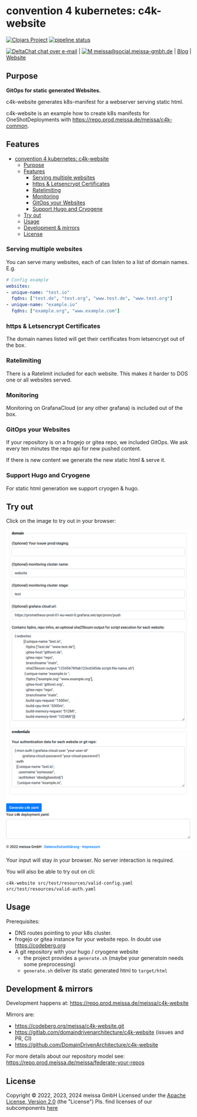 # convention 4 kubernetes: c4k-website

[![Clojars Project](https://img.shields.io/clojars/v/org.domaindrivenarchitecture/c4k-website.svg)](https://clojars.org/org.domaindrivenarchitecture/c4k-website) [![pipeline status](https://gitlab.com/domaindrivenarchitecture/c4k-website/badges/master/pipeline.svg)](https://gitlab.com/domaindrivenarchitecture/c4k-website/-/commits/main) 

[<img src="https://domaindrivenarchitecture.org/img/delta-chat.svg" width=20 alt="DeltaChat"> chat over e-mail](mailto:buero@meissa-gmbh.de?subject=community-chat) | [<img src="https://meissa.de/images/parts/contact/mastodon36_hue9b2464f10b18e134322af482b9c915e_5501_filter_14705073121015236177.png" width=20 alt="M"> meissa@social.meissa-gmbh.de](https://social.meissa-gmbh.de/@meissa) | [Blog](https://domaindrivenarchitecture.org) | [Website](https://meissa.de)

## Purpose

**GitOps for static generated Websites.**

c4k-website generates k8s-manifest for a webserver serving static html.

c4k-website is an example how to create k8s manifests for OneShotDeployments with https://repo.prod.meissa.de/meissa/c4k-common.

## Features

- [convention 4 kubernetes: c4k-website](#convention-4-kubernetes-c4k-website)
  - [Purpose](#purpose)
  - [Features](#features)
    - [Serving multiple websites](#serving-multiple-websites)
    - [https \& Letsencrypt Certificates](#https--letsencrypt-certificates)
    - [Ratelimiting](#ratelimiting)
    - [Monitoring](#monitoring)
    - [GitOps your Websites](#gitops-your-websites)
    - [Support Hugo and Cryogene](#support-hugo-and-cryogene)
  - [Try out](#try-out)
  - [Usage](#usage)
  - [Development \& mirrors](#development--mirrors)
  - [License](#license)

### Serving multiple websites

You can serve many websites, each of can listen to a list of domain names. E.g.

```yaml
# Config example
websites:
- unique-name: "test.io" 
  fqdns: ["test.de", "test.org", "www.test.de", "www.test.org"]
- unique-name: "example.io"
  fqdns: ["example.org", "www.example.com"]
```

### https & Letsencrypt Certificates

The domain names listed will get their certificates from letsencrypt out of the box.

### Ratelimiting

There is a Ratelimit included for each website. This makes it harder to DOS one or all websites served.

### Monitoring

Monitoring on GrafanaCloud (or any other grafana) is included out of the box.

### GitOps your Websites

If your repository is on a frogejo or gitea repo, we included GitOps. We ask every ten minutes the repo api for new pushed content.

If there is new content we generate the new static html & serve it.

### Support Hugo and Cryogene

For static html generation we support cryogen & hugo.

## Try out

Click on the image to try out in your browser:

[![Try it out](doc/tryItOut.png "Try out yourself")](https://domaindrivenarchitecture.org/pages/dda-provision/c4k-website/)

Your input will stay in your browser. No server interaction is required.

You will also be able to try out on cli:
```
c4k-website src/test/resources/valid-config.yaml src/test/resources/valid-auth.yaml
```

## Usage

Prerequisites:
* DNS routes pointing to your k8s cluster.
* frogejo or gitea instance for your website repo. In doubt use https://codeberg.org
* A git repository with your hugo / cryogene website
  * the project provides a `generate.sh` (maybe your generatoin needs some preprocessing)
  * `generate.sh` deliver its static generated html to `target/html`


## Development & mirrors

Development happens at: https://repo.prod.meissa.de/meissa/c4k-website

Mirrors are:

* https://codeberg.org/meissa/c4k-website.git
* https://gitlab.com/domaindrivenarchitecture/c4k-website (issues and PR, CI)
* https://github.com/DomainDrivenArchitecture/c4k-website

For more details about our repository model see: https://repo.prod.meissa.de/meissa/federate-your-repos

## License

Copyright © 2022, 2023, 2024 meissa GmbH
Licensed under the [Apache License, Version 2.0](LICENSE) (the "License")
Pls. find licenses of our subcomponents [here](doc/SUBCOMPONENT_LICENSE)

[provs]: https://gitlab.com/domaindrivenarchitecture/provs/
